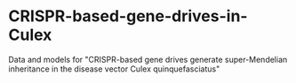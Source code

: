 # CRISPR-based-gene-drives-in-Culex
Data and models for "CRISPR-based gene drives generate super-Mendelian inheritance in the disease vector Culex quinquefasciatus"
